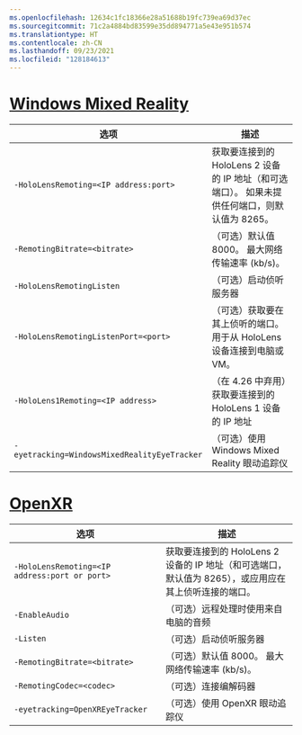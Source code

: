 ```yaml
---
ms.openlocfilehash: 12634c1fc18366e28a51688b19fc739ea69d37ec
ms.sourcegitcommit: 71c2a4884bd83599e35dd894771a5e43e951b574
ms.translationtype: HT
ms.contentlocale: zh-CN
ms.lasthandoff: 09/23/2021
ms.locfileid: "128184613"
---
```

# <a name="windows-mixed-reality"></a>[Windows Mixed Reality](#tab/wmr)

| 选项 | 描述 |
| ------ | ----------- |
| `-HoloLensRemoting=<IP address:port>` | 获取要连接到的 HoloLens 2 设备的 IP 地址（和可选端口）。 如果未提供任何端口，则默认值为 8265。 |
| `-RemotingBitrate=<bitrate>` | （可选）默认值 8000。 最大网络传输速率 (kb/s)。 |
| `-HoloLensRemotingListen` | （可选）启动侦听服务器 |
| `-HoloLensRemotingListenPort=<port>` | （可选）获取要在其上侦听的端口。 用于从 HoloLens 设备连接到电脑或 VM。 |
| `-HoloLens1Remoting=<IP address>` | （在 4.26 中弃用）获取要连接到的 HoloLens 1 设备的 IP 地址 |
| `-eyetracking=WindowsMixedRealityEyeTracker` | （可选）使用 Windows Mixed Reality 眼动追踪仪 |

# <a name="openxr"></a>[OpenXR](#tab/openxr)

| 选项 | 描述 |
| ------ | ----------- |
| `-HoloLensRemoting=<IP address:port or port>` | 获取要连接到的 HoloLens 2 设备的 IP 地址（和可选端口，默认值为 8265），或应用应在其上侦听连接的端口。 |
| `-EnableAudio` | （可选）远程处理时使用来自电脑的音频  |
| `-Listen` | （可选）启动侦听服务器 |
| `-RemotingBitrate=<bitrate>` | （可选）默认值 8000。 最大网络传输速率 (kb/s)。 |
| `-RemotingCodec=<codec>` | （可选）连接编解码器  |
| `-eyetracking=OpenXREyeTracker` | （可选）使用 OpenXR 眼动追踪仪 |